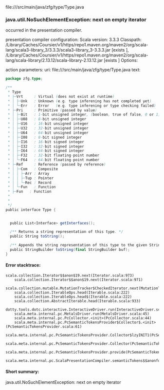 file://<WORKSPACE>/src/main/java/zfg/type/Type.java
### java.util.NoSuchElementException: next on empty iterator

occurred in the presentation compiler.

presentation compiler configuration:
Scala version: 3.3.3
Classpath:
<HOME>/Library/Caches/Coursier/v1/https/repo1.maven.org/maven2/org/scala-lang/scala3-library_3/3.3.3/scala3-library_3-3.3.3.jar [exists ], <HOME>/Library/Caches/Coursier/v1/https/repo1.maven.org/maven2/org/scala-lang/scala-library/2.13.12/scala-library-2.13.12.jar [exists ]
Options:



action parameters:
uri: file://<WORKSPACE>/src/main/java/zfg/type/Type.java
text:
```scala
package zfg.type;

/**
 * Type
 * ├─Vrt     : Virtual (does not exist at runtime)
 * │ ├─Unk   : Unknown (e.g. type inferening has not completed yet)
 * │ └─Err   : Error   (e.g. type inferening or type checking failed)
 * ├─Pri     : Primitive (passed by value)
 * │ ├─Bit   : 1-bit unsigned integer, (boolean, true of false, 0 or 1)
 * │ ├─U08   : 8-bit unsigned integer
 * │ ├─U16   : 16-bit unsigned integer
 * │ ├─U32   : 32-bit unsigned integer
 * │ ├─U64   : 64-bit unsigned integer
 * │ ├─I08   : 8-bit signed integer
 * │ ├─I16   : 16-bit signed integer
 * │ ├─I32   : 32-bit signed integer
 * │ ├─I64   : 64-bit signed integer
 * │ ├─F32   : 32-bit floating-point number
 * │ └─F64   : 64-bit floating-point number
 * ├─Ref     : Reference (passed by reference)
 * │ ├─Com   : Composite
 * │ │ ├─Arr : Array
 * │ │ ├─Tup : Pointer
 * │ │ └─Rec : Record
 * │ └─Fun   : Function
 * ├─Fun   : Function
 *
 *
 */
public interface Type {
  

  public List<Interface> getInterfaces();

  /** Returns a string representation of this type. */
  public String toString();

  /** Appends the string representation of this type to the given StringBuilder and returns it. */
  public StringBuilder toString(final StringBuilder buf);
}

```



#### Error stacktrace:

```
scala.collection.Iterator$$anon$19.next(Iterator.scala:973)
	scala.collection.Iterator$$anon$19.next(Iterator.scala:971)
	scala.collection.mutable.MutationTracker$CheckedIterator.next(MutationTracker.scala:76)
	scala.collection.IterableOps.head(Iterable.scala:222)
	scala.collection.IterableOps.head$(Iterable.scala:222)
	scala.collection.AbstractIterable.head(Iterable.scala:933)
	dotty.tools.dotc.interactive.InteractiveDriver.run(InteractiveDriver.scala:168)
	scala.meta.internal.pc.MetalsDriver.run(MetalsDriver.scala:45)
	scala.meta.internal.pc.PcCollector.<init>(PcCollector.scala:44)
	scala.meta.internal.pc.PcSemanticTokensProvider$Collector$.<init>(PcSemanticTokensProvider.scala:61)
	scala.meta.internal.pc.PcSemanticTokensProvider.Collector$lzyINIT1(PcSemanticTokensProvider.scala:61)
	scala.meta.internal.pc.PcSemanticTokensProvider.Collector(PcSemanticTokensProvider.scala:61)
	scala.meta.internal.pc.PcSemanticTokensProvider.provide(PcSemanticTokensProvider.scala:90)
	scala.meta.internal.pc.ScalaPresentationCompiler.semanticTokens$$anonfun$1(ScalaPresentationCompiler.scala:110)
```
#### Short summary: 

java.util.NoSuchElementException: next on empty iterator